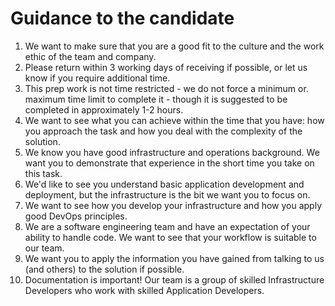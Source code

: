 # Guidance to the candidate

1. We want to make sure that you are a good fit to the culture and the work ethic of the team and company.
1. Please return within 3 working days of receiving if possible, or let us know if you require additional time. 
1. This prep work is not time restricted - we do not force a minimum or. maximum time limit to complete it - though it is suggested to be completed in approximately 1-2 hours.
1. We want to see what you can achieve within the time that you have: how you approach the task and how you deal with the complexity of the solution.
1. We know you have good infrastructure and operations background. We want you to demonstrate that experience in the short time you take on this task.
1. We'd like to see you understand basic application development and deployment, but the infrastructure is the bit we want you to focus on.
1. We want to see how you develop your infrastructure and how you apply good DevOps principles.
1. We are a software engineering team and have an expectation of your ability to handle code. We want to see that your workflow is suitable to our team. 
1. We want you to apply the information you have gained from talking to us (and others) to the solution if possible.
1. Documentation is important! Our team is a group of skilled Infrastructure Developers who work with skilled Application Developers.
